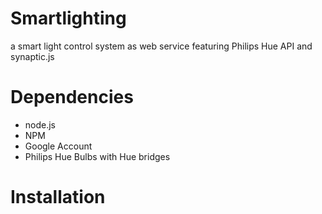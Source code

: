 # Smartlighting
a smart light control system as web service featuring Philips Hue API and synaptic.js

# Dependencies
- node.js
- NPM
- Google Account
- Philips Hue Bulbs with Hue bridges

# Installation
